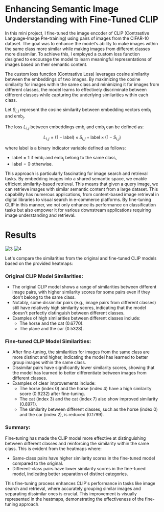 # Enhancing Semantic Image Understanding with Fine-Tuned CLIP
In this mini project, I fine-tuned the image encoder of CLIP (Contrastive Language-Image Pre-training) using pairs of images from the CIFAR-10 dataset. The goal was to enhance the model's ability to make images within the same class more similar while making images from different classes more dissimilar. To achieve this, I employed a custom loss function designed to encourage the model to learn meaningful representations of images based on their semantic content.

The custom loss function (Contrastive Loss) leverages cosine similarity between the embeddings of two images. By maximizing the cosine similarity for images within the same class and minimizing it for images from different classes, the model learns to effectively discriminate between different classes while capturing the underlying similarities within each class.

Let $S_{i,j}$ represent the cosine similarity between embedding vectors $\text{emb}_i$ and $\text{emb}_j$. 

The loss $L_{i,j}$ between embeddings $\text{emb}_i$ and $\text{emb}_j$ can be defined as:

$$
L_{i,j} = (1 - \text{label}) \times S_{i,j} + \text{label} \times (1 - S_{i,j})
$$

where $\text{label}$ is a binary indicator variable defined as follows:
- $\text{label} = 1$ if $\text{emb}_i$ and $\text{emb}_j$ belong to the same class,
- $\text{label} = 0$ otherwise.

This approach is particularly fascinating for image search and retrieval tasks. By embedding images into a shared semantic space, we enable efficient similarity-based retrieval. This means that given a query image, we can retrieve images with similar semantic content from a large dataset. This capability has numerous applications, from content-based image retrieval in digital libraries to visual search in e-commerce platforms. By fine-tuning CLIP in this manner, we not only enhance its performance on classification tasks but also empower it for various downstream applications requiring image understanding and retrieval.

# Results

![3](https://github.com/Abdennacer-Badaoui/CLIP_Finetuning/assets/106801897/ae181123-f7f4-466e-beed-68554def7fb1)
![4](https://github.com/Abdennacer-Badaoui/CLIP_Finetuning/assets/106801897/3b52895d-7677-4cc2-8864-ca9e8d288680)

Let's compare the similarities from the original and fine-tuned CLIP models based on the provided heatmaps:

### Original CLIP Model Similarities:
- The original CLIP model shows a range of similarities between different image pairs, with higher similarity scores for some pairs even if they don't belong to the same class.
- Notably, some dissimilar pairs (e.g., image pairs from different classes) still have relatively high similarity scores, indicating that the model doesn't perfectly distinguish between different classes.
- Examples of high similarities between different classes include:
  - The horse and the cat (0.6770).
  - The plane and the car (0.5328).

### Fine-tuned CLIP Model Similarities:
- After fine-tuning, the similarities for images from the same class are more distinct and higher, indicating the model has learned to better group images within the same class.
- Dissimilar pairs have significantly lower similarity scores, showing that the model has learned to better differentiate between images from different classes.
- Examples of clear improvements include:
  - The horse (index 0) and the horse (index 4) have a high similarity score (0.9232) after fine-tuning.
  - The cat (index 3) and the cat (index 7) also show improved similarity (0.8971).
  - The similarity between different classes, such as the horse (index 0) and the car (index 2), is reduced (0.1799).

### Summary:
Fine-tuning has made the CLIP model more effective at distinguishing between different classes and reinforcing the similarity within the same class. This is evident from the heatmaps where:
- Same-class pairs have higher similarity scores in the fine-tuned model compared to the original.
- Different-class pairs have lower similarity scores in the fine-tuned model, indicating better separation of distinct categories.

This fine-tuning process enhances CLIP's performance in tasks like image search and retrieval, where accurately grouping similar images and separating dissimilar ones is crucial. This improvement is visually represented in the heatmaps, demonstrating the effectiveness of the fine-tuning approach.
